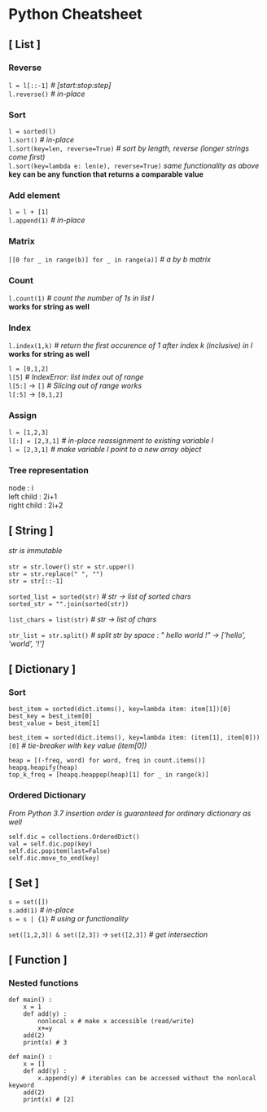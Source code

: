 # Python Cheatsheet 

## [ List ]

### Reverse
`l = l[::-1]` *# [start:stop:step]*  
`l.reverse()` *# in-place*  

### Sort
`l = sorted(l)`  
`l.sort()` *# in-place*  
`l.sort(key=len, reverse=True)` *# sort by length, reverse (longer strings come first)*  
`l.sort(key=lambda e: len(e), reverse=True)` *same functionality as above*           
**key can be any function that returns a comparable value** 

### Add element 
`l = l + [1]`   
`l.append(1)` *# in-place*  

### Matrix 
`[[0 for _ in range(b)] for _ in range(a)]` *# a by b matrix*  

### Count
`l.count(1)` *# count the number of 1s in list l*              
**works for string as well**   

### Index
`l.index(1,k)` *# return the first occurence of 1 after index k (inclusive) in l*           
**works for string as well**     

`l = [0,1,2]`  
`l[5]` *# IndexError: list index out of range*    
`l[5:]` &rarr; `[]` *# Slicing out of range works*   
`l[:5]` &rarr; `[0,1,2]`   

### Assign
`l = [1,2,3]`        
`l[:] = [2,3,1]` *# in-place reassignment to existing variable l*          
`l = [2,3,1]` *# make variable l point to a new array object*             

### Tree representation
node : i     
left child : 2i+1    
right child : 2i+2     

## [ String ]  
*str is immutable*

`str = str.lower()`  `str = str.upper()`  
`str = str.replace(" ", "")`    
`str = str[::-1]`  

`sorted_list = sorted(str)` *# str &rarr; list of sorted chars*    
`sorted_str = "".join(sorted(str))`  

`list_chars = list(str)` *# str &rarr; list of chars*

`str_list = str.split()` *# split str by space : "   hello   world  !" &rarr; ['hello', 'world', '!']*

## [ Dictionary ]  

### Sort  
```
best_item = sorted(dict.items(), key=lambda item: item[1])[0]  
best_key = best_item[0]  
best_value = best_item[1]  
```

`best_item = sorted(dict.items(), key=lambda item: (item[1], item[0]))[0]` *# tie-breaker with key value (item[0])*        

```
heap = [(-freq, word) for word, freq in count.items()]
heapq.heapify(heap)
top_k_freq = [heapq.heappop(heap)[1] for _ in range(k)]
```

### Ordered Dictionary 
*From Python 3.7 insertion order is guaranteed for ordinary dictionary as well*           
```
self.dic = collections.OrderedDict()
val = self.dic.pop(key) 
self.dic.popitem(last=False) 
self.dic.move_to_end(key)
```       


## [ Set ]   
`s = set([])`     
`s.add(1)` *# in-place*      
`s = s | {1}` *# using or functionality*        

`set([1,2,3]) & set([2,3])` &rarr; `set([2,3])` *# get intersection* 


## [ Function ]
### Nested functions
```
def main() :
	x = 1
	def add(y) :
		nonlocal x # make x accessible (read/write)
		x+=y
	add(2)
	print(x) # 3 
``` 

```
def main() :
	x = []
	def add(y) :
		x.append(y) # iterables can be accessed without the nonlocal keyword 
	add(2)
	print(x) # [2] 
``` 
